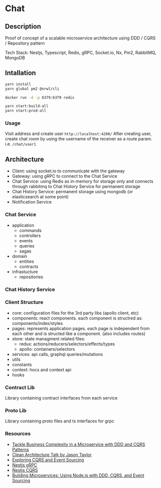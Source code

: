 # Chat

## Description

Proof of concept of a scalable microservice architecture using DDD / CQRS / Repository pattern

Tech Stack: Nestjs, Typescript, Redis, gRPC, Socket.io, Nx, Pm2, RabbitMQ, MongoDB

## Intallation
```bash
yarn install
yarn global pm2 @nrwl/cli

docker run -d -p 6379:6379 redis

yarn start:build-all
yarn start:prod-all
```

### Usage

Visit address and create user `http://localhost:4200/`
After creating user, create chat room by using the username of the receiver as a route param. i.e. `/chat/user1`

## Architecture
 * Client: using socket.io to communicate with the gateway
 * Gateway: using gRPC to connect to the Chat Service
 * Chat Service: using Redis as in-memory for storage only and connects through rabbitmq to Chat History Service for permanent storage
 * Chat History Service: permanent storage using mongodb (or elasticsearch at some point)
 * Notification Service

### Chat Service 
 - application
   - commands
   - controllers
   - events
   - queries
   - sagas
 - domain
   - entities
   - contracts
 - infrastucture
   - repositories

### Chat History Service 

### Client Structure
 - core: configuration files for the 3rd party libs (apollo client, etc)
 - components: react components. each component is structred as: components/index/styles
 - pages: represents application pages. each page is independent from each other and is structed like a component. (also includes routes)
 - store: state managment related files:
   - redux: actions/reducers/selectors/effects/types
   - apollo: containers/selectors
 - services: api calls, graphql queries/mutations
 - utils
 - constants
 - context: hocs and context api
 - hooks
 
### Contract Lib 
  
Library containing contract interfaces from each service

### Proto Lib 
  
Library containing proto files and ts interfaces for grpc

### Resources
 - [Tackle Business Complexity in a Microservice with DDD and CQRS Patterns](https://docs.microsoft.com/en-us/dotnet/architecture/microservices/microservice-ddd-cqrs-patterns/)
 - [Clean Architecture Talk by Jason Taylor](https://www.youtube.com/watch?v=dK4Yb6-LxAk)
 - [Exploring CQRS and Event Sourcing](https://docs.microsoft.com/en-us/previous-versions/msp-n-p/jj554200(v=pandp.10))
 - [Nestjs gRPC](https://docs.nestjs.com/microservices/grpc)
 - [Nestjs CQRS](https://docs.nestjs.com/recipes/cqrs)
 - [Building Microservices: Using Node.js with DDD, CQRS, and Event Sourcing](https://medium.com/@qasimsoomro/building-microservices-using-node-js-with-ddd-cqrs-and-event-sourcing-part-1-of-2-52e0dc3d81df)
